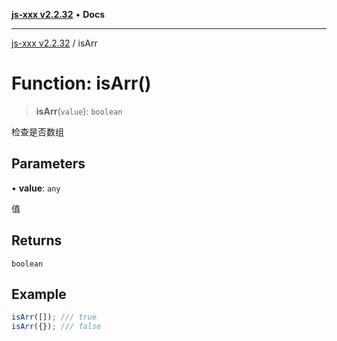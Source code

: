 [**js-xxx v2.2.32**](../README.md) • **Docs**

***

[js-xxx v2.2.32](../README.md) / isArr

# Function: isArr()

> **isArr**(`value`): `boolean`

检查是否数组

## Parameters

• **value**: `any`

值

## Returns

`boolean`

## Example

```ts
isArr([]); /// true
isArr({}); /// false
```
